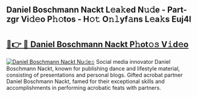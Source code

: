 ## Daniel Boschmann Nackt L𝚎a𝚔ed N𝚞𝚍e - Part-zgr Vi𝚍𝚎o P𝚑𝚘tos - H𝚘𝚝 O𝚗𝚕yf𝚊ns L𝚎a𝚔s Euj4l

# <h2><a href="http://kf351a.oniu.top/?m=Daniel+Boschmann+Nackt">🔗👉 🔴 Daniel Boschmann Nackt P𝚑ot𝚘𝚜 V𝚒d𝚎o</a></h2>

[![Daniel Boschmann Nackt Nu𝚍e𝚜](https://i.imgur.com/0qMVB7G.gif)](http://kf351a.oniu.top/?m=Daniel+Boschmann+Nackt)
Social media innovator Daniel Boschmann Nackt, known for publishing dance and lifestyle material, consisting of presentations and personal blogs. Gifted acrobat partner Daniel Boschmann Nackt, famed for their exceptional skills and accomplishments in performing acrobatic feats with partners.  
